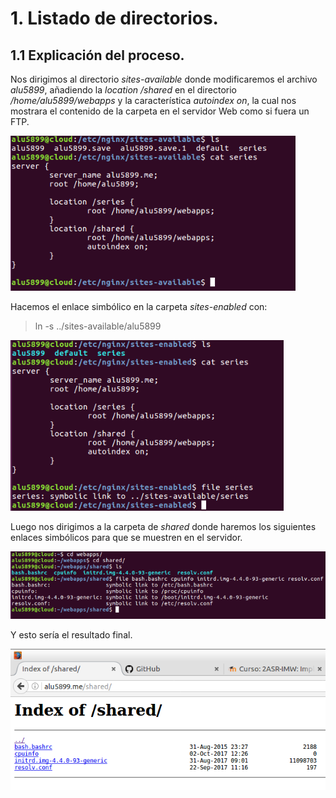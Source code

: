 # 1. Listado de directorios.
## 1.1 Explicación del proceso.

Nos dirigimos al directorio *sites-available* donde modificaremos el archivo *alu5899*, añadiendo la *location /shared* en el directorio */home/alu5899/webapps* y la característica *autoindex on*, la cual nos mostrara el contenido de la carpeta en el servidor Web como si fuera un FTP.

![img](./img/001.png)  

Hacemos el enlace simbólico en la carpeta *sites-enabled* con:
> ln -s ../sites-available/alu5899

![img](./img/002.png)  

Luego nos dirigimos a la carpeta de *shared* donde haremos los siguientes enlaces simbólicos para que se muestren en el servidor.  

![img](./img/003.png)  

Y esto sería el resultado final.  

![img](./img/004.png)
